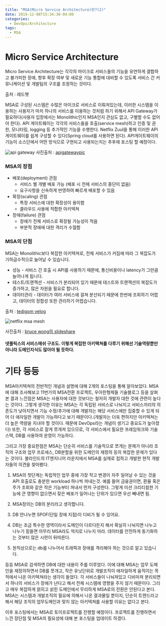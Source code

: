 ```yaml
---
title: "MSA(Micro Service Architecture)란?(2)"
date: 2019-12-08T15:34:30-04:00
categories:
  - DevOps/Architecture
tags:
  - MSA
---
```


# Micro Service Architecture

Micro Service Architecture는 각각의 마이크로 서비스들의 기능을 유연하게 결합하고 불가피한 장애, 향후 확장 여부 및 새로운 기능 통합에 대비할 수 있도록 서비스 간 커뮤니케이션 및 개발팀의 구조를 조정하는 것이다.

출처 : 레드햇

MSA로 구성된 시스템은 수많은 마이크로 서비스로 이뤄져있는데, 이러한 시스템을 이용하는 사용자가 마치 하나의 서비스를 이용하는 것처럼 하기 위해서 API Gateway가 필요하다(사용자 입장에서는 Monolithic인지 MSA인지 관심도 없고, 구별할 수도 없어야 한다). API 게이트웨이는 각각의 서비스들을 호출(service mesh)하고 인증 및 권한, 모니터링, logging 등 추가적인 기능을 수행한다. Netflix Zuul을 통해 이러한 API게이트웨이를 쉽게 구성할 수 있다(Spring cloud를 사용하면 된다). API게이트웨이의 기능이 소스단에서 어떤 방식으로 구현되고 사용되는지는 추후에 포스팅 할 예정이다.

![api gateway](https://d1jnx9ba8s6j9r.cloudfront.net/blog/wp-content/uploads/2018/02/Architecture-Of-Microservices-Microservice-Architecture-Edureka.png)
사진출처 : [apigatewaypic](https://dzone.com/articles/microservice-architecture-learn-build-and-deploy-a)

### MSA의 장점
- 배포(deployment) 관점
  - 서비스 별 개별 배포 가능 (배포 시 전체 서비스의 중단이 없음)
  - 요구사항을 신속하게 반영하여 빠르게 배포할 수 있음
- 확장(scaling) 관점
  - 특정 서비스에 대한 확장성이 용이함
  - 클라우드 사용에 적합한 아키텍쳐
- 장애(failure) 관점
  - 장애가 전체 서비스로 확장될 가능성이 적음
  - 부분적 장애에 대한 격리가 수월함
 
### MSA의 단점
MSA는 Monolithic보다 복잡한 아키텍쳐로, 전체 서비스가 커짐에 따라 그 복잡도가 기하급수적으로 늘어날 수 있습니다.
- 성능 - 서비스 간 호출 시 API를 사용하기 때문에, 통신비용이나 latency가 그만큼 늘어나게 됩니다.
- 테스트/트랜잭션 - 서비스가 분리되어 있기 때문에 테스트와 트랜잭션의 복잡도가 증가하고, 많은 자원을 필요로 합니다.
- 데이터관리 - 데이터가 여러 서비스에 걸쳐 분산되기 때문에 한번에 조회하기 어렵고, 데이터의 정합성 또한 관리하기 어렵습니다.

출처 : [tedigom velog](https://velog.io/@tedigom)

![netflix msa mesh](https://image.slidesharecdn.com/thecaseforchaos-brucewong-dec2014-141219123401-conversion-gate02/95/the-case-for-chaos-12-638.jpg?cb=1418992616)

사진출처 : [bruce wong의 slideshare](https://www.slideshare.net/BruceWong3/the-case-for-chaos?from_action=save)
#### 넷플릭스의 서비스매쉬 구조도. 이렇게 복잡한 아키텍쳐를 다루기 위해선 기술역량뿐만 아니라 도메인지식도 많아야 될 듯하다.

# 기타 등등
MSA아키텍쳐의 전반적인 개념과 설명에 대해 2개의 포스팅을 통해 알아보았다. MSA에 대해 조사해보고 11번가의 MSA전환 프로젝트, 우아한형제들 기술블로그 등을 살펴본 결과 느낀점은 MSA는 사용자에 대한 것보다는 철저히 개발자 대한 것에 관련이 높다는 것이다. 
그렇게 생각한 이유는 MSA는 각 독립된 서비스로 나눠지고 서비스끼리의 의존도가 낮아지면서 기능 수정/추가에 대해 개발자는 해당 서비스에만 집중할 수 있게 되어 더 애자일한 개발이 가능하다고 보기 때문이다.(개발자는 더욱 편하지만 아키텍쳐는 더 높은 역량을 지녀야 할 것이다. 때문에 DevOps라는 개념이 생기고 중요도가 높아졌다)
또한, 각 서비스로 잘게 쪼개져 있으므로, 각 서비스에서 필요한 프레임워크와 기술스택, DB를 사용하여 운영이 가능하다.

그리고 가장 중요한점은 MSA는 단순히 서비스를 기술적으로 쪼개는 문제가 아니라 조직의 구조와 업무 프로세스, DB분할을 위한 도메인의 재정의 등의 복잡한 문제가 있다는 것이다. 블라인드의 IT엔지니어 라운지에서 MSA를 실제로 접하고 개발한 현직 개발자들의 의견을 찾아봤다.

1. MSA의 첫단계는 독립적인 업무 중에 가장 작고 변경이 자주 일어날 수 있는 것을 API 호출로도 충분한 workload 하나씩 꺼내는것. 예를 들어 금융권이면, 환율 혹은 주가 조회와 같은 작은 기능부터 꺼내서 먼저 구성한다. 그렇게 미션 크리티컬한 기능에 큰 영향이 없으면서 잦은 배포가 일어나는 단위가 있으면 우선 빼내면 됨.

2. MSA정의는 DB의 분리라고 생각합니다.

3. DB 안나누면 SPOF(단일 장애 지점)이 디비가 될 수 있어요.

4. DB는 조금 특수한 영역이라서 도메인이 다르다든지 해서 확실히 나눠지면 나누고 나누기 힘들면 아무리 MSA라도 억지로 나누지 마라. 데이터를 안전하게 동기화하는 것부터 많은 시련이 뒤따른다.

5. 원칙상으로는 db를 나누어서 트래픽과 장애를 격리해야 하는 것으로 알고 있습니다.

등등 MSA로 검색하면 DB에 대한 내용이 주를 이루었다. 이에 대해 MSA는 업무 도메인을 재정의하면서 DB를 쪼개고, 작은 유닛단위로 개발조직이 애자일하게 움직이는 목적에서 나온 아키텍쳐라는 생각이 들었다.
각 서비스들이 나눠져있고 디비마져 분리되면서 하나의 서비스가 장애가 난다고 해서 전체 시스템에 영향을 주지 않기 때문이다.
그리고 매우 복잡하게 얽히고 섥힌 도메인에서 무리하게 MSA로의 전환은 안된다고 본다. MSA는 시스템과 개발조직의 필요에 의해서 나온 결과물일 뿐이지, 단순히 트렌드라고 해서 해당 조직의 업무도메인과 맞지 않는 아키텍쳐를 사용할 이유는 없다고 본다.

이후 포스팅에서는 MSA로 토이프로젝트를 진행할 예정이다. 프로젝트를 진행하면서 느낀 장단점 및 MSA의 필요성에 대해 본 포스팅을 업데이트 하겠다.

